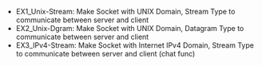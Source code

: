 - EX1_Unix-Stream: Make Socket with UNIX Domain, Stream Type to communicate between server and client
- EX2_Unix-Dgram: Make Socket with UNIX Domain, Datagram Type to communicate between server and client
- EX3_IPv4-Stream: Make Socket with Internet IPv4 Domain, Stream Type to communicate between server and client (chat func)